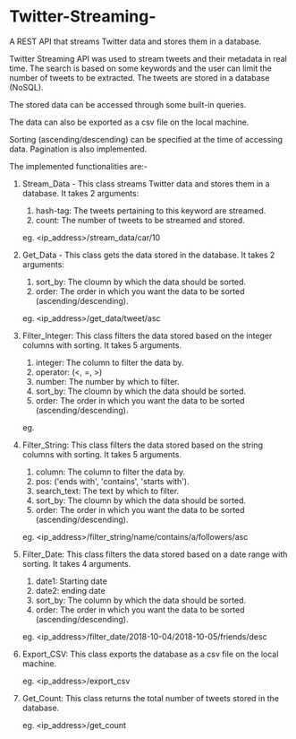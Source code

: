 # Twitter-Streaming-
A REST API that streams Twitter data and stores them in a database.

Twitter Streaming API was used to stream tweets and their metadata in real time. The search is based on some keywords and the user can limit the number of tweets to be extracted. The tweets are stored in a database (NoSQL).

The stored data can be accessed through some built-in queries.

The data can also be exported as a csv file on the local machine.

Sorting (ascending/descending) can be specified at the time of accessing data. Pagination is also implemented.

The implemented functionalities are:-

1. Stream_Data - This class streams Twitter data and stores them in a database. 
   It takes 2 arguments:
   1. hash-tag: The tweets pertaining to this keyword are streamed.
   2. count: The number of tweets to be streamed and stored.
   
   eg. <ip_address>/stream_data/car/10

2. Get_Data - This class gets the data stored in the database.
   It takes 2 arguments:
   1. sort_by: The cloumn by which the data should be sorted.
   2. order: The order in which you want the data to be sorted (ascending/descending).
   
   eg. <ip_address>/get_data/tweet/asc
   
3. Filter_Integer: This class filters the data stored based on the integer columns with sorting.
   It takes 5 arguments.
   1. integer: The column to filter the data by.
   2. operator: (<, =, >)
   3. number: The number by which to filter.
   4. sort_by: The cloumn by which the data should be sorted.
   5. order: The order in which you want the data to be sorted (ascending/descending).

   eg. 

4. Filter_String: This class filters the data stored based on the string columns with sorting.
   It takes 5 arguments.
   1. column: The column to filter the data by.
   2. pos: ('ends with', 'contains', 'starts with').
   3. search_text: The text by which to filter.
   4. sort_by: The cloumn by which the data should be sorted.
   5. order: The order in which you want the data to be sorted (ascending/descending).
   
   eg. <ip_address>/filter_string/name/contains/a/followers/asc
   
5. Filter_Date: This class filters the data stored based on a date range with sorting.
   It takes 4 arguments.
   1. date1: Starting date
   2. date2: ending date
   3. sort_by: The column by which the data should be sorted.
   4. order: The order in which you want the data to be sorted (ascending/descending).
   
   eg. <ip_address>/filter_date/2018-10-04/2018-10-05/friends/desc
 
6. Export_CSV: This class exports the database as a csv file on the local machine.
   
   eg. <ip_address>/export_csv
   
7. Get_Count: This class returns the total number of tweets stored in the database.
   
   eg. <ip_address>/get_count
